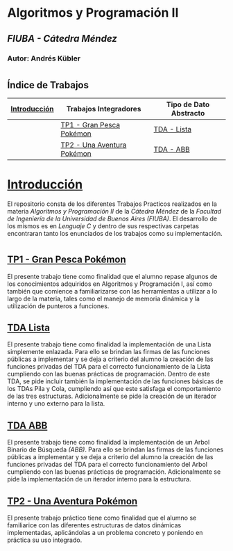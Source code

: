# Algoritmos y Programación II

## *FIUBA - Cátedra Méndez*
### Autor: Andrés Kübler
#

## Índice de Trabajos
|[Introducción](#Introducción)|Trabajos Integradores|Tipo de Dato Abstracto|
| --- | --- | --- |
||  [TP1 - Gran Pesca Pokémon](#TP1)  |  [TDA - Lista](#TDA_lista)  |
||  [TP2 - Una Aventura Pokémon](#TP2)  |  [TDA - ABB](#TDA_ABB)  |


#
# **[Introducción](./Introducción)**
El repositorio consta de los diferentes Trabajos Practicos realizados en la materia *Algoritmos y Programación II* de la *Cátedra Méndez* de la *Facultad de Ingeniería de la Universidad de Buenos Aires (FIUBA)*. El desarrollo de los mismos es en *Lenguaje C* y dentro de sus respectivas carpetas encontraran tanto los enunciados de los trabajos como su implementación.

#
## [TP1 - Gran Pesca Pokémon](./Algo2_TP1)
El presente trabajo tiene como finalidad que el alumno repase algunos de los conocimientos adquiridos en Algoritmos y
Programación I, así como también que comience a familiarizarse con las herramientas a utilizar a lo largo de la materia,
tales como el manejo de memoria dinámica y la utilización de punteros a funciones.

## [TDA Lista](./Algo2_TDA_Lista)
El presente trabajo tiene como finalidad la implementación de una Lista simplemente enlazada. Para ello se brindan las firmas de las funciones públicas a implementar y se deja a criterio del alumno la creación de las funciones privadas del TDA para el correcto funcionamiento de la Lista cumpliendo con las buenas prácticas de programación. Dentro de este TDA, se pide incluir también la implementación de las funciones básicas de los TDAs Pila y Cola, cumpliendo así que este satisfaga el comportamiento de las tres estructuras. Adicionalmente se pide la creación de un iterador interno y uno externo para la lista.

## [TDA ABB](./TDA_ABB)
El presente trabajo tiene como finalidad la implementación de un Arbol Binario de Búsqueda *(ABB)*. Para ello se brindan las firmas de las funciones públicas a implementar y se deja a criterio del alumno la creación de las funciones privadas del TDA para el correcto funcionamiento del Arbol cumpliendo con las buenas prácticas de programación. Adicionalmente se pide la implementación de un iterador interno para la estructura.

## [TP2 - Una Aventura Pokémon](./TP2)
El presente trabajo práctico tiene como finalidad que el alumno se familiarice con las diferentes estructuras de datos dinámicas implementadas, aplicándolas a un problema concreto y poniendo en práctica su uso integrado.